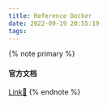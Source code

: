 ```yaml
---
title: Reference Docker
date: 2022-09-19 20:55:19
tags:
---
```


{% note primary %}
#### 官方文档
[Link🔗](https://docs.docker.com/)
{% endnote %}

